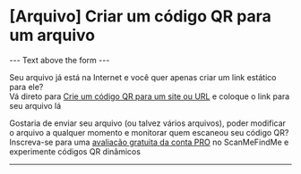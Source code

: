 <h1>[Arquivo] Criar um código QR para um arquivo</h1>

--- Text above the form ---

<p class="smfm-static-file-link">Seu arquivo já está na Internet e você quer apenas criar um link estático para ele?<br>
<span class="hint">Vá direto para <a href="#static:url">Crie um código QR para um site ou URL</a> e coloque o link para seu arquivo lá</span></p>

<p class="smfm-static-file-upload">Gostaria de enviar seu arquivo (ou talvez vários arquivos), poder modificar o arquivo a qualquer momento e monitorar quem escaneou seu código QR?<br>
<span class="hint">Inscreva-se para uma <a href="#pro">avaliação gratuita da conta PRO</a> no ScanMeFindMe e experimente códigos QR dinâmicos</span></p>

----------
